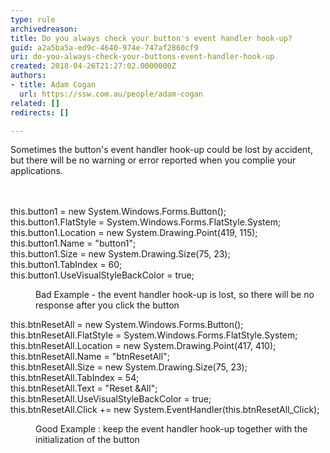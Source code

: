 ```yaml
---
type: rule
archivedreason: 
title: Do you always check your button's event handler hook-up?
guid: a2a5ba5a-ed9c-4640-974e-747af2860cf9
uri: do-you-always-check-your-buttons-event-handler-hook-up
created: 2018-04-26T21:27:02.0000000Z
authors:
- title: Adam Cogan
  url: https://ssw.com.au/people/adam-cogan
related: []
redirects: []

---
```



Sometimes the button's event handler hook-up could be lost by accident, but there will be no warning or error reported when you complie your applications. <br>
<br><excerpt class='endintro'></excerpt><br>
<p class="ssw15-rteElement-CodeArea">​​this.button1 = new System.Windows.Forms.Button();<br>this.button1.FlatStyle = System.Windows.Forms.FlatStyle.System;<br>this.button1.Location = new System.Drawing.Point(419, 115);<br>this.button1.Name = &quot;button1&quot;;<br>this.button1.Size = new System.Drawing.Size(75, 23);<br>this.button1.TabIndex = 60;<br>this.button1.UseVisualStyleBackColor = true;<br></p><dd class="ssw15-rteElement-FigureBad">Bad Example - the event handler hook-up is lost, so there will be no response after you click the butto​​n​<br></dd><p class="ssw15-rteElement-CodeArea">this.btnResetAll = new System.Windows.Forms.Button();<br>this.btnResetAll.FlatStyle = System.Windows.Forms.FlatStyle.System;<br>this.btnResetAll.Location = new System.Drawing.Point(417, 410);<br>this.btnResetAll.Name = &quot;btnResetAll&quot;;<br>this.btnResetAll.Size = new System.Drawing.Size(75, 23);<br>this.btnResetAll.TabIndex = 54;<br>this.btnResetAll.Text = &quot;Reset &amp;All&quot;;<br>this.btnResetAll.UseVisualStyleBackColor = true;<br>this.btnResetAll.Click += new System.EventHandler(this.btnResetAll_Click); <br></p><dd class="ssw15-rteElement-FigureGood">Good Example &#58; keep the event handler hook-up together with the initialization of the button​​​​<br></dd><p>​<br><br></p>


